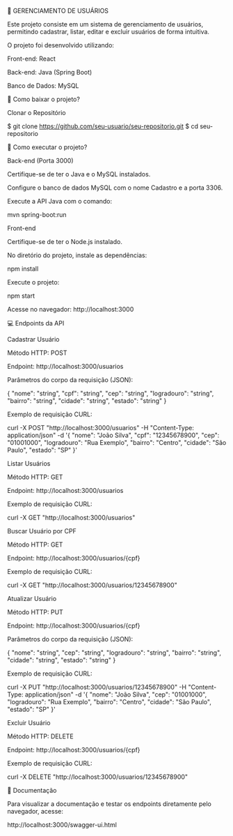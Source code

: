 📌 GERENCIAMENTO DE USUÁRIOS

Este projeto consiste em um sistema de gerenciamento de usuários, permitindo cadastrar, listar, editar e excluir usuários de forma intuitiva.

O projeto foi desenvolvido utilizando:

Front-end: React

Back-end: Java (Spring Boot)

Banco de Dados: MySQL

📁 Como baixar o projeto?

Clonar o Repositório

$ git clone https://github.com/seu-usuario/seu-repositorio.git
$ cd seu-repositorio

🚀 Como executar o projeto?

Back-end (Porta 3000)

Certifique-se de ter o Java e o MySQL instalados.

Configure o banco de dados MySQL com o nome Cadastro e a porta 3306.

Execute a API Java com o comando:

mvn spring-boot:run

Front-end

Certifique-se de ter o Node.js instalado.

No diretório do projeto, instale as dependências:

npm install

Execute o projeto:

npm start

Acesse no navegador: http://localhost:3000

💻 Endpoints da API

Cadastrar Usuário

Método HTTP: POST

Endpoint: http://localhost:3000/usuarios

Parâmetros do corpo da requisição (JSON):

{
  "nome": "string",
  "cpf": "string",
  "cep": "string",
  "logradouro": "string",
  "bairro": "string",
  "cidade": "string",
  "estado": "string"
}

Exemplo de requisição CURL:

curl -X POST "http://localhost:3000/usuarios" -H "Content-Type: application/json" -d '{ "nome": "João Silva", "cpf": "12345678900", "cep": "01001000", "logradouro": "Rua Exemplo", "bairro": "Centro", "cidade": "São Paulo", "estado": "SP" }'

Listar Usuários

Método HTTP: GET

Endpoint: http://localhost:3000/usuarios

Exemplo de requisição CURL:

curl -X GET "http://localhost:3000/usuarios"

Buscar Usuário por CPF

Método HTTP: GET

Endpoint: http://localhost:3000/usuarios/{cpf}

Exemplo de requisição CURL:

curl -X GET "http://localhost:3000/usuarios/12345678900"

Atualizar Usuário

Método HTTP: PUT

Endpoint: http://localhost:3000/usuarios/{cpf}

Parâmetros do corpo da requisição (JSON):

{
  "nome": "string",
  "cep": "string",
  "logradouro": "string",
  "bairro": "string",
  "cidade": "string",
  "estado": "string"
}

Exemplo de requisição CURL:

curl -X PUT "http://localhost:3000/usuarios/12345678900" -H "Content-Type: application/json" -d '{ "nome": "João Silva", "cep": "01001000", "logradouro": "Rua Exemplo", "bairro": "Centro", "cidade": "São Paulo", "estado": "SP" }'

Excluir Usuário

Método HTTP: DELETE

Endpoint: http://localhost:3000/usuarios/{cpf}

Exemplo de requisição CURL:

curl -X DELETE "http://localhost:3000/usuarios/12345678900"

📄 Documentação

Para visualizar a documentação e testar os endpoints diretamente pelo navegador, acesse:

http://localhost:3000/swagger-ui.html
